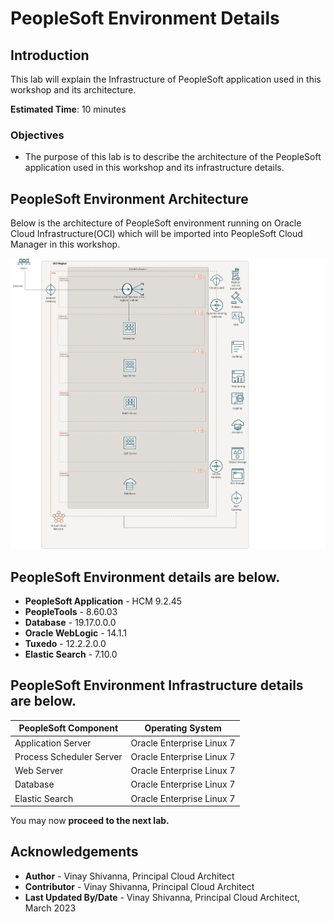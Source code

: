 # PeopleSoft Environment Details

## Introduction

This lab will explain the Infrastructure of PeopleSoft application used in this workshop and its architecture. 

**Estimated Time**: 10 minutes

### Objectives

* The purpose of this lab is to describe the architecture of the PeopleSoft application used in this workshop and its infrastructure details.

## PeopleSoft Environment Architecture

Below is the architecture of PeopleSoft environment running on Oracle Cloud Infrastructure(OCI) which will be imported into PeopleSoft Cloud Manager in this workshop.

   ![ps-env-architecture](./images/ps-workshop-arch.png " ")


## PeopleSoft Environment details are below.

* **PeopleSoft Application** - HCM 9.2.45
* **PeopleTools** - 8.60.03
* **Database** - 19.17.0.0.0
* **Oracle WebLogic** - 14.1.1
* **Tuxedo** - 12.2.2.0.0
* **Elastic Search** - 7.10.0

## PeopleSoft Environment Infrastructure details are below.

**PeopleSoft Component** | **Operating System**
------------------------ | --------------------
Application Server | Oracle Enterprise Linux 7
Process Scheduler Server | Oracle Enterprise Linux 7
Web Server | Oracle Enterprise Linux 7
Database | Oracle Enterprise Linux 7
Elastic Search | Oracle Enterprise Linux 7

You may now **proceed to the next lab.**

## Acknowledgements
* **Author** - Vinay Shivanna, Principal Cloud Architect
* **Contributor** - Vinay Shivanna, Principal Cloud Architect
* **Last Updated By/Date** - Vinay Shivanna, Principal Cloud Architect, March 2023

